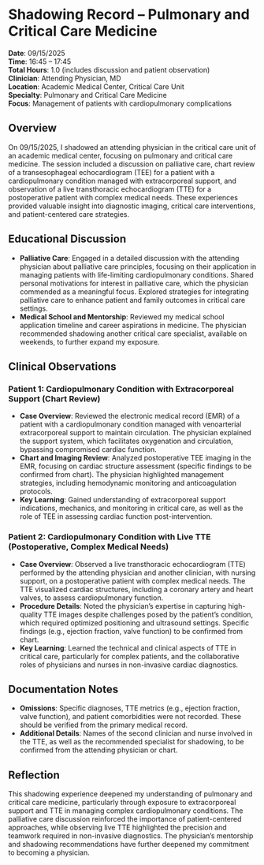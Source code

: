 # Shadowing Record – Pulmonary and Critical Care Medicine

**Date**: 09/15/2025  
**Time**: 16:45 – 17:45  
**Total Hours**: 1.0 (includes discussion and patient observation)  
**Clinician**: Attending Physician, MD  
**Location**: Academic Medical Center, Critical Care Unit  
**Specialty**: Pulmonary and Critical Care Medicine  
**Focus**: Management of patients with cardiopulmonary complications  

## Overview
On 09/15/2025, I shadowed an attending physician in the critical care unit of an academic medical center, focusing on pulmonary and critical care medicine. The session included a discussion on palliative care, chart review of a transesophageal echocardiogram (TEE) for a patient with a cardiopulmonary condition managed with extracorporeal support, and observation of a live transthoracic echocardiogram (TTE) for a postoperative patient with complex medical needs. These experiences provided valuable insight into diagnostic imaging, critical care interventions, and patient-centered care strategies.

## Educational Discussion
- **Palliative Care**: Engaged in a detailed discussion with the attending physician about palliative care principles, focusing on their application in managing patients with life-limiting cardiopulmonary conditions. Shared personal motivations for interest in palliative care, which the physician commended as a meaningful focus. Explored strategies for integrating palliative care to enhance patient and family outcomes in critical care settings.
- **Medical School and Mentorship**: Reviewed my medical school application timeline and career aspirations in medicine. The physician recommended shadowing another critical care specialist, available on weekends, to further expand my exposure.

## Clinical Observations
### Patient 1: Cardiopulmonary Condition with Extracorporeal Support (Chart Review)
- **Case Overview**: Reviewed the electronic medical record (EMR) of a patient with a cardiopulmonary condition managed with venoarterial extracorporeal support to maintain circulation. The physician explained the support system, which facilitates oxygenation and circulation, bypassing compromised cardiac function.
- **Chart and Imaging Review**: Analyzed postoperative TEE imaging in the EMR, focusing on cardiac structure assessment (specific findings to be confirmed from chart). The physician highlighted management strategies, including hemodynamic monitoring and anticoagulation protocols.
- **Key Learning**: Gained understanding of extracorporeal support indications, mechanics, and monitoring in critical care, as well as the role of TEE in assessing cardiac function post-intervention.

### Patient 2: Cardiopulmonary Condition with Live TTE (Postoperative, Complex Medical Needs)
- **Case Overview**: Observed a live transthoracic echocardiogram (TTE) performed by the attending physician and another clinician, with nursing support, on a postoperative patient with complex medical needs. The TTE visualized cardiac structures, including a coronary artery and heart valves, to assess cardiopulmonary function.
- **Procedure Details**: Noted the physician’s expertise in capturing high-quality TTE images despite challenges posed by the patient’s condition, which required optimized positioning and ultrasound settings. Specific findings (e.g., ejection fraction, valve function) to be confirmed from chart.
- **Key Learning**: Learned the technical and clinical aspects of TTE in critical care, particularly for complex patients, and the collaborative roles of physicians and nurses in non-invasive cardiac diagnostics.

## Documentation Notes
- **Omissions**: Specific diagnoses, TTE metrics (e.g., ejection fraction, valve function), and patient comorbidities were not recorded. These should be verified from the primary medical record.
- **Additional Details**: Names of the second clinician and nurse involved in the TTE, as well as the recommended specialist for shadowing, to be confirmed from the attending physician or chart.

## Reflection
This shadowing experience deepened my understanding of pulmonary and critical care medicine, particularly through exposure to extracorporeal support and TTE in managing complex cardiopulmonary conditions. The palliative care discussion reinforced the importance of patient-centered approaches, while observing live TTE highlighted the precision and teamwork required in non-invasive diagnostics. The physician’s mentorship and shadowing recommendations have further deepened my commitment to becoming a physician.